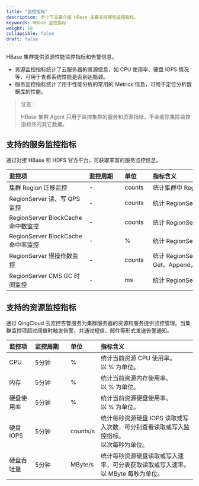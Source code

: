 ```yaml
---
title: "监控指标"
description: 本小节主要介绍 HBase 主要支持哪些监控指标。 
keywords: HBase 监控指标
weight: 10
collapsible: false
draft: false
---
```


HBase 集群提供资源性能监控指标和告警信息。

- 资源监控指标统计了云服务器的资源信息，如 CPU 使用率、硬盘 IOPS 情况等，可用于查看系统性能是否到达瓶颈。
- 服务监控指标统计了用于性能分析的常用的 Metrics 信息，可用于定位分析数据库的性能。

> 注意：
> 
> HBase 集群 Agent 只用于监控集群的服务和资源指标，不会收除集除监控指标外的其它数据。

## 支持的服务监控指标

通过对接 HBase 和 HDFS 官方平台，可获取丰富的服务监控信息。

|  <span style="display:inline-block;width:200px">监控项</span> | <span style="display:inline-block;width:80px">监控周期</span> | <span style="display:inline-block;width:60px">单位</span> |  <span style="display:inline-block;width:320px">指标含义</span>  |
|:--- |:--- |:--- |:--- |
| 集群 Region 迁移监控 | - | counts | 统计集群中 Region 处于迁移状态的数量。 |
| RegionServer 读、写 QPS 监控 | - | counts | 统计 RegionServer 每秒读、写操作数。|
| RegionServer BlockCache 命中数监控 | - | counts | 统计 RegionServer BlockCache 命中数。 |
| RegionServer BlockCache 命中率监控 | - | % | 统计 RegionServer BlockCache 命中率。 |
| RegionServer 慢操作数监控 | - | counts | 统计 RegionSever 慢 Delete，Increment，Get，Append，Put 数量。|
| RegionServer CMS GC 时间监控| - | ms | 统计 RegionSever CMS GC 消耗时间。 |

## 支持的资源监控指标

通过 QingCloud 云监控告警服务为集群服务器的资源和服务提供监控管理。当集群监控项超过阈值时触发告警，并通过短信、邮件等形式发送告警通知。

| 监控项 | <span style="display:inline-block;width:80px">监控周期</span> | <span style="display:inline-block;width:60px">单位</span> | 指标含义 |
|:--- |:--- |:--- |:--- |
| CPU | 5分钟 | % | 统计当前资源 CPU 使用率。<br>以 % 为单位。 |
| 内存 | 5分钟 | % | 统计当前资源内存使用率。<br>以 % 为单位。 |
| 硬盘使用率 | 5分钟 | % | 统计当前资源硬盘使用率。<br>以 % 为单位。 |
| 硬盘 IOPS | 5分钟 | counts/s | 统计每秒资源硬盘 IOPS 读取或写入次数，可分别查看读取或写入监控指标。<br>以次每秒为单位。 |
| 硬盘吞吐量 | 5分钟 | MByte/s | 统计每秒资源硬盘读取或写入速率，可分表获取读取或写入速率。<br>以 MByte 每秒为单位。 |
